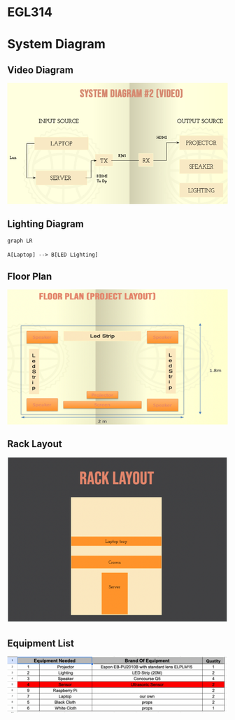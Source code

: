 # EGL314
# System Diagram
## Video Diagram
![Alt text](images/Video%20Diagram.png)
## Lighting Diagram
```mermaid
graph LR 

A[Laptop] --> B[LED Lighting]
```
## Floor Plan
![Alt text](images/Floor%20Plan.png)

## Rack Layout
![Alt text](images/Rack%20layout.png)

## Equipment List
![Alt text](images/Equipment%20list.png)

